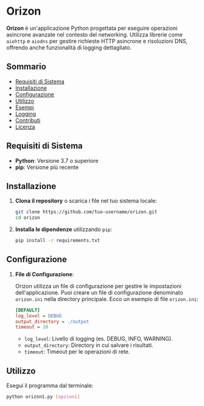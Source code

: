 # Orizon

**Orizon** è un'applicazione Python progettata per eseguire operazioni asincrone avanzate nel contesto del networking. Utilizza librerie come `aiohttp` e `aiodns` per gestire richieste HTTP asincrone e risoluzioni DNS, offrendo anche funzionalità di logging dettagliato.

## Sommario

- [Requisiti di Sistema](#requisiti-di-sistema)
- [Installazione](#installazione)
- [Configurazione](#configurazione)
- [Utilizzo](#utilizzo)
- [Esempi](#esempi)
- [Logging](#logging)
- [Contributi](#contributi)
- [Licenza](#licenza)

## Requisiti di Sistema

- **Python**: Versione 3.7 o superiore
- **pip**: Versione più recente

## Installazione

1. **Clona il repository** o scarica i file nel tuo sistema locale:

    ```bash
    git clone https://github.com/tuo-username/orizon.git
    cd orizon
    ```

2. **Installa le dipendenze** utilizzando `pip`:

    ```bash
    pip install -r requirements.txt
    ```

## Configurazione

1. **File di Configurazione**:

    Orizon utilizza un file di configurazione per gestire le impostazioni dell'applicazione. Puoi creare un file di configurazione denominato `orizon.ini` nella directory principale. Ecco un esempio di file `orizon.ini`:

    ```ini
    [DEFAULT]
    log_level = DEBUG
    output_directory = ./output
    timeout = 10
    ```

    - `log_level`: Livello di logging (es. DEBUG, INFO, WARNING).
    - `output_directory`: Directory in cui salvare i risultati.
    - `timeout`: Timeout per le operazioni di rete.

## Utilizzo

Esegui il programma dal terminale:

```bash
python orizon1.py [opzioni]
